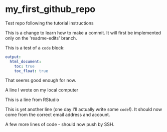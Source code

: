 # my_first_github_repo
Test repo following the tutorial instructions

This is a change to learn how to make a commit.
It will first be implemented only on the 'readme-edits' branch.

This is a test of a `code` block:
```yaml
output:
  html_document:
    toc: true
    toc_float: true
```

That seems good enough for now.

A line I wrote on my local computer

This is a line from RStudio

This is yet another line (one day I'll actually write some `code`!). It should now come from the correct email address and account.

A few more lines of code - should now push by SSH.

